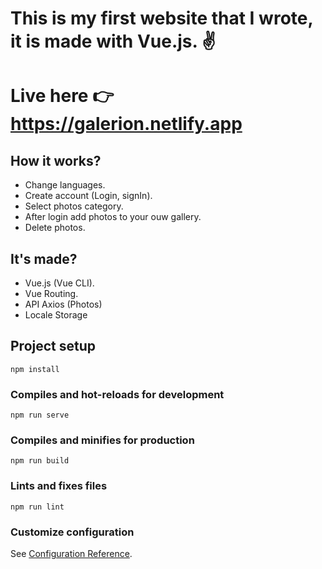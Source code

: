 # This is my first website that I wrote, it is made with Vue.js. ✌

# Live here 👉 https://galerion.netlify.app

## How it works?

- Change languages.
- Create account (Login, signIn).
- Select photos category.
- After login add photos to your ouw gallery.
- Delete photos.

## It's made?

- Vue.js (Vue CLI).
- Vue Routing.
- API Axios (Photos)
- Locale Storage

## Project setup

```
npm install
```

### Compiles and hot-reloads for development

```
npm run serve
```

### Compiles and minifies for production

```
npm run build
```

### Lints and fixes files

```
npm run lint
```

### Customize configuration

See [Configuration Reference](https://cli.vuejs.org/config/).
